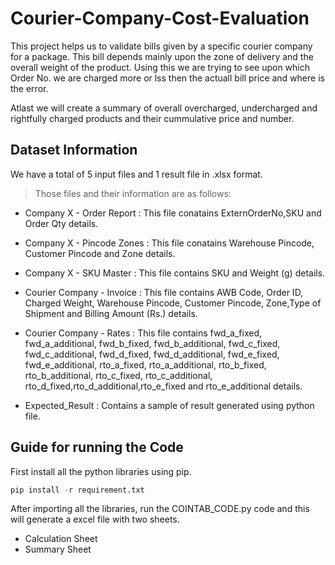 
# Courier-Company-Cost-Evaluation

This project helps us to validate bills given by a specific courier company for a package. This bill depends mainly upon the zone of delivery and the overall weight of the product.
Using this we are trying to see upon which Order No. we are charged more or lss then the actuall bill price and where is the error.

Atlast we will create a summary of overall overcharged, undercharged and rightfully charged products and their cummulative price and number.

## Dataset Information

We have a total of 5 input files and 1 result file in .xlsx format. 
>Those files and their information are as follows:
* Company X - Order Report : This file conatains ExternOrderNo,SKU and Order Qty details.

* Company X - Pincode Zones : This file conatains Warehouse Pincode, Customer Pincode and Zone details.

* Company X - SKU Master : This file contains SKU and Weight (g) details.

* Courier Company - Invoice : This file contains AWB Code, Order ID, Charged Weight, Warehouse Pincode, Customer Pincode, Zone,Type of Shipment and	Billing Amount (Rs.) details.

* Courier Company - Rates : This file contains fwd_a_fixed, fwd_a_additional, fwd_b_fixed, fwd_b_additional, fwd_c_fixed, fwd_c_additional, fwd_d_fixed, fwd_d_additional, fwd_e_fixed, fwd_e_additional, rto_a_fixed, rto_a_additional, rto_b_fixed, rto_b_additional, rto_c_fixed, rto_c_additional, rto_d_fixed,rto_d_additional,rto_e_fixed and rto_e_additional details.

* Expected_Result : Contains a sample of result generated using python file.

## Guide for running the Code

First install all the python libraries using pip.
```python
pip install -r requirement.txt
```
After importing all the libraries, run the COINTAB_CODE.py code and this will generate a excel file with two sheets.

* Calculation Sheet
* Summary Sheet




